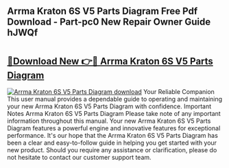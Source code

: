 ## Arrma Kraton 6S V5 Parts Diagram Free Pdf Download - Part-pc0 New Repair Owner Guide hJWQf

# <h2><a href="http://dfu7fki.blite.top/?on=Arrma+Kraton+6S+V5+Parts+Diagram">🔗Download New 👉🔴 Arrma Kraton 6S V5 Parts Diagram</a></h2>

[![Arrma Kraton 6S V5 Parts Diagram download](https://i.imgur.com/lujVjoI.png)](http://dfu7fki.blite.top/?on=Arrma+Kraton+6S+V5+Parts+Diagram)
Your Reliable Companion This user manual provides a dependable guide to operating and maintaining your new Arrma Kraton 6S V5 Parts Diagram with confidence. Important Notes Arrma Kraton 6S V5 Parts Diagram Please take note of any important information throughout this manual. Your new Arrma Kraton 6S V5 Parts Diagram features a powerful engine and innovative features for exceptional performance. It's our hope that the Arrma Kraton 6S V5 Parts Diagram has been a clear and easy-to-follow guide in helping you get started with your new product. Should you require any assistance or clarification, please do not hesitate to contact our customer support team.
